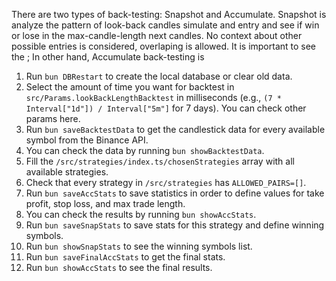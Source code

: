 There are two types of back-testing: Snapshot and Accumulate. Snapshot is analyze the pattern of look-back candles simulate and entry and see if win or lose in the max-candle-length next candles. No context about other possible entries is considered, overlaping is allowed. It is important to see the ; In other hand, Accumulate back-testing is 

1. Run `bun DBRestart` to create the local database or clear old data.
2. Select the amount of time you want for backtest in `src/Params.lookBackLengthBacktest` in milliseconds (e.g., `(7 * Interval["1d"]) / Interval["5m"]` for 7 days). You can check other params here.
3. Run `bun saveBacktestData` to get the candlestick data for every available symbol from the Binance API.
4. You can check the data by running `bun showBacktestData`.
5. Fill the `/src/strategies/index.ts/chosenStrategies` array with all available strategies.
6. Check that every strategy in `/src/strategies` has `ALLOWED_PAIRS=[]`.
8. Run `bun saveAccStats` to save statistics in order to define values for take profit, stop loss, and max trade length.
9. You can check the results by running `bun showAccStats`.
12. Run `bun saveSnapStats` to save stats for this strategy and define winning symbols.
13. Run `bun showSnapStats` to see the winning symbols list.
17. Run `bun saveFinalAccStats` to get the final stats.
18. Run `bun showAccStats` to see the final results.




